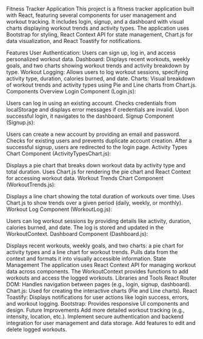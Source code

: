 Fitness Tracker Application
This project is a fitness tracker application built with React, featuring several components for user management and workout tracking. It includes login, signup, and a dashboard with visual charts displaying workout trends and activity types. The application uses Bootstrap for styling, React Context API for state management, Chart.js for data visualization, and React Toastify for notifications.

Features
User Authentication: Users can sign up, log in, and access personalized workout data.
Dashboard: Displays recent workouts, weekly goals, and two charts showing workout trends and activity breakdown by type.
Workout Logging: Allows users to log workout sessions, specifying activity type, duration, calories burned, and date.
Charts: Visual breakdown of workout trends and activity types using Pie and Line charts from Chart.js.
Components Overview
Login Component (Login.js):

Users can log in using an existing account.
Checks credentials from localStorage and displays error messages if credentials are invalid.
Upon successful login, it navigates to the dashboard.
Signup Component (Signup.js):

Users can create a new account by providing an email and password.
Checks for existing users and prevents duplicate account creation.
After a successful signup, users are redirected to the login page.
Activity Types Chart Component (ActivityTypesChart.js):

Displays a pie chart that breaks down workout data by activity type and total duration.
Uses Chart.js for rendering the pie chart and React Context for accessing workout data.
Workout Trends Chart Component (WorkoutTrends.js):

Displays a line chart showing the total duration of workouts over time.
Uses Chart.js to show trends over a given period (daily, weekly, or monthly).
Workout Log Component (WorkoutLog.js):

Users can log workout sessions by providing details like activity, duration, calories burned, and date.
The log is stored and updated in the WorkoutContext.
Dashboard Component (Dashboard.js):

Displays recent workouts, weekly goals, and two charts: a pie chart for activity types and a line chart for workout trends.
Pulls data from the context and formats it into visually accessible information.
State Management
The application uses React Context API for managing workout data across components.
The WorkoutContext provides functions to add workouts and access the logged workouts.
Libraries and Tools
React Router DOM: Handles navigation between pages (e.g., login, signup, dashboard).
Chart.js: Used for creating the interactive charts (Pie and Line charts).
React Toastify: Displays notifications for user actions like login success, errors, and workout logging.
Bootstrap: Provides responsive UI components and design.
Future Improvements
Add more detailed workout tracking (e.g., intensity, location, etc.).
Implement secure authentication and backend integration for user management and data storage.
Add features to edit and delete logged workouts.
